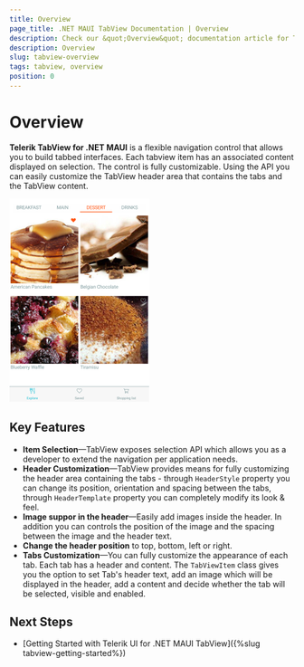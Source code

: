 ```yaml
---
title: Overview
page_title: .NET MAUI TabView Documentation | Overview
description: Check our &quot;Overview&quot; documentation article for Telerik TabView for .NET MAUI control.
description: Overview
slug: tabview-overview
tags: tabview, overview
position: 0
---
```


# Overview

**Telerik TabView for .NET MAUI** is a flexible navigation control that allows you to build tabbed interfaces. Each tabview item has an associated content displayed on selection. The control is fully customizable. Using the API you can easily customize the TabView header area that contains the tabs and the TabView content.

![TabView example](images/tabview-overview.png) 

## Key Features

* **Item Selection**&mdash;TabView exposes selection API which allows you as a developer to extend the navigation per application needs.
* **Header Customization**&mdash;TabView provides means for fully customizing the header area containing the tabs - through `HeaderStyle` property you can change its position, orientation and spacing between the tabs, through `HeaderTemplate` property you can completely modify its look &amp; feel.
* **Image suppor in the header**&mdash;Easily add images inside the header. In addition you can controls the position of the image and the spacing between the image and the header text.
* **Change the header position** to top, bottom, left or right. 
* **Tabs Customization**&mdash;You can fully customize the appearance of each tab. Each tab has a header and content. The `TabViewItem` class gives you the option to set Tab's header text, add an image which will be displayed in the header, add a content and decide whether the tab will be selected, visible and enabled.

## Next Steps

- [Getting Started with Telerik UI for .NET MAUI TabView]({%slug tabview-getting-started%})
